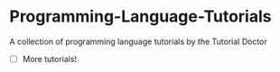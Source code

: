 # Programming-Language-Tutorials
A collection of programming language tutorials by the Tutorial Doctor

- [ ] More tutorials!
